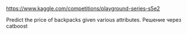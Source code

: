 https://www.kaggle.com/competitions/playground-series-s5e2


Predict the price of backpacks given various attributes.
Решение через catboost
